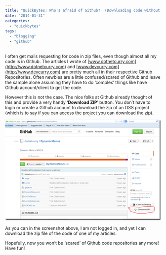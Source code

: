 ```yaml
---
title: "QuickBytes: Who's afraid of Github?  (Downloading code without cloning)"
date: "2014-01-31"
categories: 
  - "quickbytes"
tags: 
  - "blogging"
  - "github"
---
```


I often get mails requesting for code in zip files, even though almost all my code is in Github. The articles I wrote of [www.dotnetcurry.com](http://www.dotnetcurry.com) and [www.devcurry.com](http://www.devcurry.com) are pretty much all in their respective Github Repositories. Often newbies are a little confused/scared of Github and leave the sample alone assuming they have to do ‘complex’ things like have Github account/client to get the code.

However this is not the case. The nice folks at Github already thought of this and provide a very handy ‘**Download ZIP**’ button. You don’t have to login or create a Github account to download the zip of an OSS project (which is to say if you can access the project you can download the zip).

[![image](images/image_thumb1.png "image")](/images/blog/2014/01/images/blog/image1.png)

As you can in the screenshot above, I am not logged in, and yet I can download the zip file of the code of one of my articles.

Hopefully, now you won’t be ‘scared’ of Github code repositories any more! Have fun!

